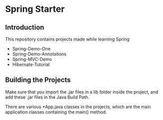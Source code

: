 # Spring Starter


## Introduction

This repository contains projects made while learning Spring

  - Spring-Demo-One
  - Spring-Demo-Annotations
  - Spring-MVC-Demo
  - Hibernate-Tutorial
  

## Building the Projects

Make sure that you import the .jar files in a lib folder inside the project, and add these .jar files in the Java Build Path.


There are various \*App.java classes in the projects, which are the main application classes containing the main() method.
